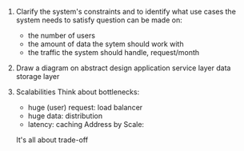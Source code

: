 1. Clarify the system's constraints and to identify what use cases the system needs to satisfy
	question can be made on:
	* the number of users
	* the amount of data the sytem should work with
	* the traffic the system should handle, request/month
2. Draw a diagram on abstract design
	application service layer
	data storage layer
3. Scalabilities
	Think about bottlenecks:
	* huge (user) request: load balancer
	* huge data: distribution
	* latency: caching
	Address by Scale:
	 
	It's all about trade-off